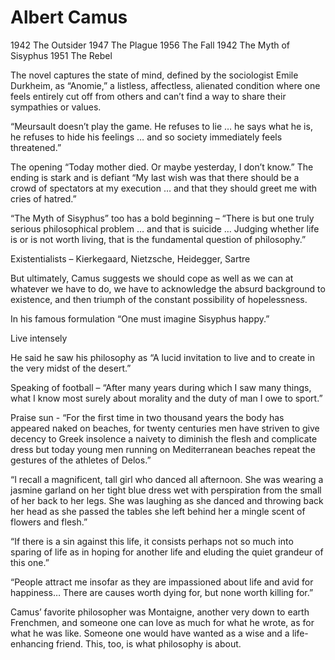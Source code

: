 # Albert Camus 
1942 The Outsider 
1947 The Plague 
1956 The Fall 
1942 The Myth of Sisyphus 
1951 The Rebel 

The novel captures the state of mind, defined by the sociologist Emile Durkheim, as “Anomie,” a listless, affectless, alienated condition where one feels entirely cut off from others and can’t find a way to share their sympathies or values.

“Meursault doesn’t play the game. He refuses to lie … he says what he is, he refuses to hide his feelings … and so society immediately feels threatened.”

The opening “Today mother died. Or maybe yesterday, I don’t know.”
The ending is stark and is defiant “My last wish was that there should be a crowd of spectators at my execution … and that they should greet me with cries of hatred.”

“The Myth of Sisyphus” too has a bold beginning – “There is but one truly serious philosophical problem … and that is suicide … Judging whether life is or is not worth living, that is the fundamental question of philosophy.”

Existentialists – Kierkegaard, Nietzsche, Heidegger, Sartre

But ultimately, Camus suggests we should cope as well as we can at whatever we have to do, we have to acknowledge the absurd background to existence, and then triumph of the constant possibility of hopelessness. 

In his famous formulation “One must imagine Sisyphus happy.”

Live intensely 

He said he saw his philosophy as “A lucid invitation to live and to create in the very midst of the desert.”

Speaking of football – “After many years during which I saw many things, what I know most surely about morality and the duty of man I owe to sport.”

Praise sun - “For the first time in two thousand years the body has appeared naked on beaches, for twenty centuries men have striven to give decency to Greek insolence a naivety to diminish the flesh and complicate dress but today young men running on Mediterranean beaches repeat the gestures of the athletes of Delos.”

“I recall a magnificent, tall girl who danced all afternoon. She was wearing a jasmine garland on her tight blue dress wet with perspiration from the small of her back to her legs. She was laughing as she danced and throwing back her head as she passed the tables she left behind her a mingle scent of flowers and flesh.”

“If there is a sin against this life, it consists perhaps not so much into sparing of life as in hoping for another life and eluding the quiet grandeur of this one.”

“People attract me insofar as they are impassioned about life and avid for happiness… There are causes worth dying for, but none worth killing for.”

Camus’ favorite philosopher was Montaigne, another very down to earth Frenchmen, and someone one can love as much for what he wrote, as for what he was like. Someone one would have wanted as a wise and a life-enhancing friend. This, too, is what philosophy is about.
